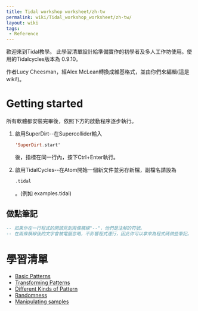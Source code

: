 ```yaml
---
title: Tidal workshop worksheet/zh-tw
permalink: wiki/Tidal_workshop_worksheet/zh-tw/
layout: wiki
tags:
 - Reference
---
```


<languages /> 歡迎來到Tidal教學。
此學習清單設計給準備實作的初學者及多人工作坊使用。使用的Tidalcycles版本為
0.9.10。

作者Lucy Cheesman，經Alex
McLean轉換成維基格式，並由你們來編輯(這是wiki!)。

# Getting started

所有軟體都安裝完畢後，依照下方的啟動程序逐步執行。

1.  啟用SuperDirt--在Supercollider輸入
    ``` Haskell
    'SuperDirt.start'
    ```

    後，指標在同一行內，按下Ctrl+Enter執行。
2.  啟用TidalCycles--在Atom開始一個新文件並另存新檔，副檔名請設為
    ``` Haskell
    .tidal
    ```

    。(例如 examples.tidal)

## 做點筆記

``` Haskell
-- 如果你在一行程式的開頭見到兩條橫線"--"，他們是注解的符號。
-- 在兩條橫線後的文字會被電腦忽略，不影響程式運行，因此你可以拿來為程式碼做些筆記。
```

# 學習清單

-   [Basic Patterns](/wiki/Basic_Patterns "wikilink")
-   [Transforming Patterns](/wiki/Transforming_Patterns "wikilink")
-   [Different Kinds of Pattern](/wiki/Different_Kinds_of_Pattern "wikilink")
-   [Randomness](/wiki/Randomness "wikilink")
-   [Manipulating samples](/wiki/Manipulating_samples "wikilink")
